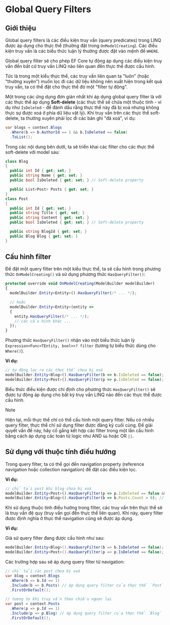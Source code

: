 # Global Query Filters

## Giới thiệu

Global query filters là các điều kiện truy vấn (query predicates) trong LINQ được áp dụng cho thực thể (thường đặt trong `OnModelCreating`). Các điều kiện truy vấn là các biểu thức luận lý thường được đặt vào mệnh đề `WHERE`. 

Global query filter sẽ cho phép EF Core tự động áp dụng các điều kiện truy vấn đến bất cứ truy vấn LINQ nào liên quan đến thực thể được cấu hình.

Tức là trong một kiểu thực thể, các truy vấn liên quan ta "luôn" (hoặc "thường xuyên") muốn lọc đi các dữ liệu không nên xuất hiện trong kết quả truy vấn, ta có thể đặt cho thực thể đó một "filter tự động".

Một trong các ứng dụng đơn giản nhất khi áp dụng global query filter là với các thực thể áp dụng **Soft-delete** (các thực thể sẽ chứa một thuộc tính - ví dụ như `IsDeleted` - để đánh dấu rằng thực thể này đã bị xoá nhưng không thực sự được xoá ở phía dữ liệu vật lý). Khi truy vấn trên các thực thể soft-delete, ta thường xuyên phải lọc đi các bản ghi "đã xoá", ví dụ:

```cs
var blogs = context.Blogs
  .Where(b => b.AuthorId == 1 && b.IsDeleted == false)
  .ToList();
```

Trong các nội dung bên dưới, ta sẽ triển khai các filter cho các thực thể soft-delete với model sau:

```cs
class Blog
{
  public int Id { get; set; }
  public string Name { get; set; }
  public bool IsDeleted { get; set; } // Soft-delete property

  public List<Post> Posts { get; set; }
}
class Post
{
  public int Id { get; set; }
  public string Title { get; set; }
  public string Content { get; set; }
  public bool IsDeleted { get; set; } // Soft-delete property

  public string BlogId { get; set; }
  public Blog Blog { get; set; }
}
```

## Cấu hình filter

Để đặt một query filter trên một kiểu thực thể, ta sẽ cấu hình trong phương thức `OnModelCreating()` và sử dụng phương thức `HasQueryFilter()`:

```ts
protected override void OnModelCreating(ModelBuilder modelBuilder)
{
  modelBuilder.Entity<Entity>().HasQueryFilter(/* ... */);

  // hoặc
  modelBuilder.Entity<Entity>(entity =>
  {
    entity.HasQueryFilter(/* ... */);
    // các cấu hình khác ...  
  });
}
```

Phương thức `HasQueryFilter()` nhận vào một biểu thức luận lý `Expression<Func<TEntity, bool>>? filter` (tương tự biểu thức dùng cho `Where()`).

**Ví dụ:**

```ts
// tự động lọc ra các thực thể chưa bị xoá
modelBuilder.Entity<Blog>().HasQueryFilter(b => b.IsDeleted == false);
modelBuilder.Entity<Post>().HasQueryFilter(p => p.IsDeleted == false);
```

Biểu thức điều kiện được chỉ định cho phương thức `HasQueryFilter()` sẽ được tự động áp dụng cho bất kỳ truy vấn LINQ nào đến các thực thể được cấu hình.

> [!Note]
> Hiện tại, mỗi thực thể chỉ có thể cấu hình một query filter. Nếu có nhiều query filter, thực thể chỉ sử dụng filter được đăng ký cuối cùng. Để giải quyết vấn đề này, hãy cố gắng kết hợp các filter trong một lần cấu hình bằng cách áp dụng các toán tử logic như AND `&&` hoặc OR `||`.

## Sử dụng với thuộc tính điều hướng

Trong query filter, ta có thể gọi đến navigation property (reference navigation hoặc collection navigation) để đặt các điều kiện lọc.

**Ví dụ:**

```ts
// chỉ tải post khi blog chưa bị xoá
modelBuilder.Entity<Post>().HasQueryFilter(p => p.IsDeleted == false && p.Blog.IsDeleted == false); // gọi reference navigation
modelBuilder.Entity<Blog>().HasQueryFilter(b => b.Posts.Count > 0); // gọi collection navigation
```

Khi sử dụng thuộc tính điều hướng trong filter, các truy vấn trên thực thể sẽ là truy vấn đệ quy (truy vấn gọi đến thực thể liên quan). Khi này, query filter được định nghĩa ở thực thể navigation cũng sẽ được áp dụng.

**Ví dụ:**

Giả sử query filter đang được cấu hình như sau:

```cs
modelBuilder.Entity<Blog>().HasQueryFilter(b => b.IsDeleted == false);
modelBuilder.Entity<Post>().HasQueryFilter(p => p.IsDeleted == false);
```

Các trường hợp sau sẽ áp dụng query filter từ navigation:

```cs
// chỉ tải các post chưa bị xoá
var blog = context.Blogs
  .Where(b => b.Id == 1)
  .Include(b => b.Posts) // áp dụng query filter của thực thể `Post`
  .FirstOrDefault();

// tương tự khi truy vấn theo chiều ngược lại
var post = context.Posts
  .Where(p => p.Id == 1)
  .Include(p => p.Blog) // áp dụng query filter của thực thể `Blog`
  .FirstOrDefault();
```


